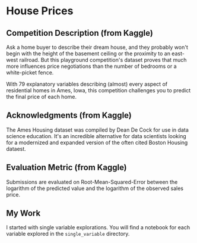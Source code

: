 # House Prices

## Competition Description (from Kaggle)

Ask a home buyer to describe their dream house, and they probably won't begin with the height of the basement ceiling or the proximity to an east-west railroad. But this playground competition's dataset proves that much more influences price negotiations than the number of bedrooms or a white-picket fence.

With 79 explanatory variables describing (almost) every aspect of residential homes in Ames, Iowa, this competition challenges you to predict the final price of each home.

## Acknowledgments (from Kaggle)

The Ames Housing dataset was compiled by Dean De Cock for use in data science education. It's an incredible alternative for data scientists looking for a modernized and expanded version of the often cited Boston Housing dataest.

## Evaluation Metric (from Kaggle)

Submissions are evaluated on Root-Mean-Squared-Error between the logarithm of the predicted value and the logarithm of the observed sales price.

## My Work

I started with single variable explorations. You will find a notebook for each variable explored in the `single_variable` directory.
